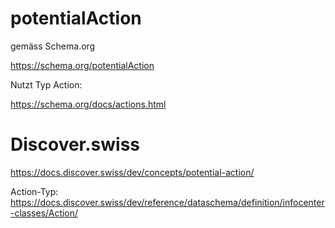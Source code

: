 # potentialAction
gemäss Schema.org

https://schema.org/potentialAction




Nutzt Typ Action:

https://schema.org/docs/actions.html

# Discover.swiss
https://docs.discover.swiss/dev/concepts/potential-action/

Action-Typ:
https://docs.discover.swiss/dev/reference/dataschema/definition/infocenter-classes/Action/


